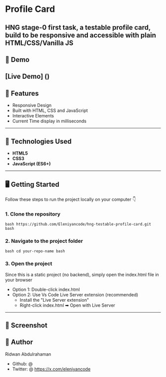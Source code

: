 # Profile Card
HNG stage-0 first task, a testable profile card, build to be responsive and accessible with plain HTML/CSS/Vanilla JS
---
## 🚀 Demo
[Live Demo] ()
---
## 🧠 Features
- Responsive Design
- Built with HTML, CSS and JavaScript
- Interactive Elements
- Current Time display in milliseconds

 ---

 ## 💼 Technologies Used
 - **HTML5**
 - **CSS3**
 - **JavaScript (ES6+)**

---

## 🖥 Getting Started
Follow these steps to run the project locally on your computer 👇

### 1. Clone the repository
```bash https://github.com/Eleniyancode/hng-testable-profile-card.git bash```

### 2. Navigate to the project folder
```bash cd your-repo-name bash```

### 3. Open the project
Since this is a static project (no backend), simply open the index.html file in your browser

- Option 1: Double-click index.html
- Option 2: Use Vs Code Live Server extension (recommended)
    - Install the "Live Server extension"
    - Right-click index.html ➡ Open with Live Server

---

## 📸 Screenshot

## 🙌 Author
Ridwan Abdulrahaman
- Github: @
- Twitter: @  https://x.com/eleniyancode
 ```bash 

